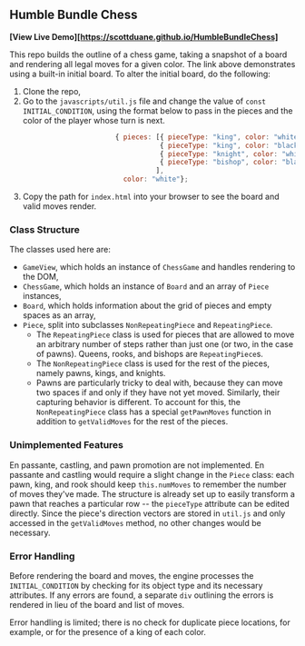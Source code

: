 ## Humble Bundle Chess

**[View Live Demo][https://scottduane.github.io/HumbleBundleChess]**

This repo builds the outline of a chess game, taking a snapshot of a board and rendering all legal moves for a given color.  The link above demonstrates using a built-in initial board. To alter the initial board, do the following:

1. Clone the repo,
2. Go to the `javascripts/util.js` file and change the value of `const INITIAL_CONDITION`, using the format below to pass in the pieces and the color of the player whose turn is next.  

```javascript
                          { pieces: [{ pieceType: "king", color: "white", pos: [0, 0] },
                                     { pieceType: "king", color: "black", pos: [7, 7] },
                                     { pieceType: "knight", color: "white", pos: [1, 1] },
                                     { pieceType: "bishop", color: "black", pos: [2, 2] }
                                    ],
                            color: "white"};
```

3. Copy the path for `index.html` into your browser to see the board and valid moves render.

### Class Structure

The classes used here are:

- `GameView`, which holds an instance of `ChessGame` and handles rendering to the DOM,
- `ChessGame`, which holds an instance of `Board` and an array of `Piece` instances,
- `Board`, which holds information about the grid of pieces and empty spaces as an array,
- `Piece`, split into subclasses `NonRepeatingPiece` and `RepeatingPiece`.
    - The `RepeatingPiece` class is used for pieces that are allowed to move an arbitrary number of steps rather than just one (or two, in the case of pawns).  Queens, rooks, and bishops are `RepeatingPiece`s.
    - The `NonRepeatingPiece` class is used for the rest of the pieces, namely pawns, kings, and knights.
    - Pawns are particularly tricky to deal with, because they can move two spaces if and only if they have not yet moved. Similarly, their capturing behavior is different. To account for this, the `NonRepeatingPiece` class has a special `getPawnMoves` function in addition to `getValidMoves` for the rest of the pieces.

### Unimplemented Features

En passante, castling, and pawn promotion are not implemented. En passante and castling would require a slight change in the `Piece` class: each pawn, king, and rook should keep `this.numMoves` to remember the number of moves they've made. The structure is already set up to easily transform a pawn that reaches a particular row -- the `pieceType` attribute can be edited directly.  Since the piece's direction vectors are stored in `util.js` and only accessed in the `getValidMoves` method, no other changes would be necessary.

### Error Handling

Before rendering the board and moves, the engine processes the `INITIAL_CONDITION` by checking for its object type and its necessary attributes. If any errors are found, a separate `div` outlining the errors is rendered in lieu of the board and list of moves.  

Error handling is limited; there is no check for duplicate piece locations, for example, or for the presence of a king of each color.  

